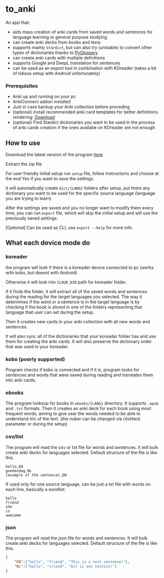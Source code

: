 # to_anki

An app that: 
* aids mass creation of anki cards from saved words and sentences for language learning or general purpose studying
* can create anki decks from books and texts
* supports mainly `Stardict`, but can also try (unstable) to convert other types of dictionaries thanks to [PyGlossary](https://github.com/ilius/pyglossary?tab=readme-ov-file#supported-formats) 
* can create anki cards with multiple definitions
* supports Google and DeepL translation for sentences 
* can be used as an export tool in combination with KOreader (takes a bit of tidious setup with Android unfortunately)

### Prerequisites
* Anki up and running on your pc
* AnkiConnect addon installed
* Just in case backup your Anki collection before proceding
* (optional) install recommended anki card templates for better definitions rendering: [Download](https://github.com/eepyemy/anki_learn_templates/releases)
* (optional) Find Stardict dictionaries you want to be used in the process of anki cards creation if the ones availabe on KOreader are not enough

## How to use
Download the latest version of the program [here](https://github.com/eepyemy/to_anki/releases)

Extract the zip file

For user friendly initial setup run `setup` file, follow instructions and choose at the end Yes if you want to save the settings. 

It will automatically create `dict/{LANG}` folders after setup, put there any dictionary you want to be used for the specific source language (language you are trying to learn)

After the settings are saved and you no longer want to modify them every time, you can run `export` file, which will skip the initial setup and will use the previously saved settings.

[Optional] Can be used as CLI, use `export --help` for more info.

## What each device mode do

### koreader
the program will look if there is a koreader device connected to pc (works with kobo, but doesnt with Android)

Otherwise it will look into `CLOUD_DIR` path for koreader folder.

If it finds the folder, it will extract all of the saved words and sentences during the reading for the target languages you selected. The way it determines if the word or a sentence is in the target language is by checking if the book is stored in one of the folders representing that language that user can set during the setup.

Then it creates new cards in your anki collection with all new words and sentences. 

It will also sync all of the dictionaries that your koreader folder has and use them for creating the anki cards. It will also preserve the dictionary order that was used in your koreader.

### kobo (poorly supported)

Program checks if kobo is connected and if it is, program looks for sentences and words that were saved during reading and translates them into anki cards. 

### ebooks

The program looksup for books in `ebooks/{LANG}` directory. It supports `.epub` and `.txt` formats.
Then it creates an anki deck for each book using most frequent words, aiming to give user the words needed to be able to understand `95%` of the text. (the nuber can be changed via `COVERAGE` parameter or during the setup)

### csv/list

The program will read the csv or txt file for words and sentences. It will bulk create anki decks for languages selected. Default structure of the file is like this. 

```csv
hello,EN
goedendag,NL
|example of the sentence|,EN
```

If used only for one source language, can be just a txt file with words on each line, basically a wordlist:
```
hello
friend
she
is
awesome
```

### json
The program will read the json file for words and sentences. It will bulk create anki decks for languages selected. Default structure of the file is like this.

```json
{
    "EN":["hello", "friend", "This is a test sentence!"],
    "NL":["hallo", "vriend", "Dit is een testzin!"]
}
```